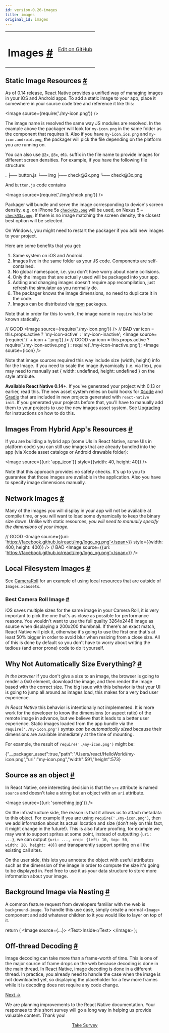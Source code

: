 ```yaml
---
id: version-0.26-images
title: images
original_id: images
---
```

<a id="content"></a><table width="100%"><tbody><tr><td><h1><a class="anchor" name="images"></a>Images <a class="hash-link" href="docs/images.html#images">#</a></h1></td><td style="text-align:right;"><a target="_blank" href="https://github.com/facebook/react-native/blob/master/docs/Images.md">Edit on GitHub</a></td></tr></tbody></table><div><h2><a class="anchor" name="static-image-resources"></a>Static Image Resources <a class="hash-link" href="docs/images.html#static-image-resources">#</a></h2><p>As of 0.14 release, React Native provides a unified way of managing images in your iOS and Android apps. To add a static image to your app, place it somewhere in your source code tree and reference it like this:</p><div class="prism language-javascript">&lt;Image source<span class="token operator">=</span><span class="token punctuation">{</span><span class="token function">require<span class="token punctuation">(</span></span><span class="token string">'./my-icon.png'</span><span class="token punctuation">)</span><span class="token punctuation">}</span> <span class="token operator">/</span><span class="token operator">&gt;</span></div><p>The image name is resolved the same way JS modules are resolved. In the example above the packager will look for <code>my-icon.png</code> in the same folder as the component that requires it. Also if you have <code>my-icon.ios.png</code> and <code>my-icon.android.png</code>, the packager will pick the file depending on the platform you are running on.</p><p>You can also use <code>@2x</code>, <code>@3x</code>, etc. suffix in the file name to provide images for different screen densities. For example, if you have the following file structure:</p><div class="prism language-javascript"><span class="token punctuation">.</span>
├── button<span class="token punctuation">.</span>js
└── img
    ├── check@2x<span class="token punctuation">.</span>png
    └── check@3x<span class="token punctuation">.</span>png</div><p>And <code>button.js</code> code contains</p><div class="prism language-javascript">&lt;Image source<span class="token operator">=</span><span class="token punctuation">{</span><span class="token function">require<span class="token punctuation">(</span></span><span class="token string">'./img/check.png'</span><span class="token punctuation">)</span><span class="token punctuation">}</span> <span class="token operator">/</span><span class="token operator">&gt;</span></div><p>Packager will bundle and serve the image corresponding to device's screen density, e.g. on iPhone 5s <code>check@2x.png</code> will be used, on Nexus 5 – <code>check@3x.png</code>. If there is no image matching the screen density, the closest best option will be selected.</p><p>On Windows, you might need to restart the packager if you add new images to your project.</p><p>Here are some benefits that you get:</p><ol><li>Same system on iOS and Android.</li><li>Images live in the same folder as your JS code. Components are self-contained.</li><li>No global namespace, i.e. you don't have worry about name collisions.</li><li>Only the images that are actually used will be packaged into your app.</li><li>Adding and changing images doesn't require app recompilation, just refresh the simulator as you normally do.</li><li>The packager knows the image dimensions, no need to duplicate it in the code.</li><li>Images can be distributed via <a href="https://www.npmjs.com/" target="_blank">npm</a> packages.</li></ol><p>Note that in order for this to work, the image name in <code>require</code> has to be known statically.</p><div class="prism language-javascript"><span class="token comment" spellcheck="true">// GOOD
</span>&lt;Image source<span class="token operator">=</span><span class="token punctuation">{</span><span class="token function">require<span class="token punctuation">(</span></span><span class="token string">'./my-icon.png'</span><span class="token punctuation">)</span><span class="token punctuation">}</span> <span class="token operator">/</span><span class="token operator">&gt;</span>
<span class="token comment" spellcheck="true">
// BAD
</span><span class="token keyword">var</span> icon <span class="token operator">=</span> <span class="token keyword">this</span><span class="token punctuation">.</span>props<span class="token punctuation">.</span>active <span class="token operator">?</span> <span class="token string">'my-icon-active'</span> <span class="token punctuation">:</span> <span class="token string">'my-icon-inactive'</span><span class="token punctuation">;</span>
&lt;Image source<span class="token operator">=</span><span class="token punctuation">{</span><span class="token function">require<span class="token punctuation">(</span></span><span class="token string">'./'</span> <span class="token operator">+</span> icon <span class="token operator">+</span> <span class="token string">'.png'</span><span class="token punctuation">)</span><span class="token punctuation">}</span> <span class="token operator">/</span><span class="token operator">&gt;</span>
<span class="token comment" spellcheck="true">
// GOOD
</span><span class="token keyword">var</span> icon <span class="token operator">=</span> <span class="token keyword">this</span><span class="token punctuation">.</span>props<span class="token punctuation">.</span>active <span class="token operator">?</span> <span class="token function">require<span class="token punctuation">(</span></span><span class="token string">'./my-icon-active.png'</span><span class="token punctuation">)</span> <span class="token punctuation">:</span> <span class="token function">require<span class="token punctuation">(</span></span><span class="token string">'./my-icon-inactive.png'</span><span class="token punctuation">)</span><span class="token punctuation">;</span>
&lt;Image source<span class="token operator">=</span><span class="token punctuation">{</span>icon<span class="token punctuation">}</span> <span class="token operator">/</span><span class="token operator">&gt;</span></div><p>Note that image sources required this way include size (width, height) info for the Image. If you need to scale the image dynamically (i.e. via flex), you may need to manually set { width: undefined, height: undefined } on the style attribute.</p><p><strong>Available React Native 0.14+</strong>. If you've generated your project with 0.13 or earlier, read this. The new asset system relies on build hooks for <a href="https://github.com/facebook/react-native/pull/3523" target="_blank">Xcode</a> and <a href="https://github.com/facebook/react-native/commit/9dc036d2b99e6233297c55a3490bfc308e34e75f" target="_blank">Gradle</a> that are included in new projects generated with <code>react-native init</code>. If you generated your projects before that, you'll have to manually add them to your projects to use the new images asset system. See <a href="/react-native/docs/upgrading.html" target="">Upgrading</a> for instructions on how to do this.</p><h2><a class="anchor" name="images-from-hybrid-app-s-resources"></a>Images From Hybrid App's Resources <a class="hash-link" href="docs/images.html#images-from-hybrid-app-s-resources">#</a></h2><p>If you are building a hybrid app (some UIs in React Native, some UIs in platform code) you can still use images that are already bundled into the app (via Xcode asset catalogs or Android drawable folder):</p><div class="prism language-javascript">&lt;Image source<span class="token operator">=</span><span class="token punctuation">{</span><span class="token punctuation">{</span>uri<span class="token punctuation">:</span> <span class="token string">'app_icon'</span><span class="token punctuation">}</span><span class="token punctuation">}</span> style<span class="token operator">=</span><span class="token punctuation">{</span><span class="token punctuation">{</span>width<span class="token punctuation">:</span> <span class="token number">40</span><span class="token punctuation">,</span> height<span class="token punctuation">:</span> <span class="token number">40</span><span class="token punctuation">}</span><span class="token punctuation">}</span> <span class="token operator">/</span><span class="token operator">&gt;</span></div><p>Note that this approach provides no safety checks. It's up to you to guarantee that those images are available in the application. Also you have to specify image dimensions manually.</p><h2><a class="anchor" name="network-images"></a>Network Images <a class="hash-link" href="docs/images.html#network-images">#</a></h2><p>Many of the images you will display in your app will not be available at compile time, or you will want to load some dynamically to keep the binary size down. Unlike with static resources, <em>you will need to manually specify the dimensions of your image.</em></p><div class="prism language-javascript"><span class="token comment" spellcheck="true">// GOOD
</span>&lt;Image source<span class="token operator">=</span><span class="token punctuation">{</span><span class="token punctuation">{</span>uri<span class="token punctuation">:</span> <span class="token string">'https://facebook.github.io/react/img/logo_og.png'</span><span class="token punctuation">}</span><span class="token punctuation">}</span>
       style<span class="token operator">=</span><span class="token punctuation">{</span><span class="token punctuation">{</span>width<span class="token punctuation">:</span> <span class="token number">400</span><span class="token punctuation">,</span> height<span class="token punctuation">:</span> <span class="token number">400</span><span class="token punctuation">}</span><span class="token punctuation">}</span> <span class="token operator">/</span><span class="token operator">&gt;</span>
<span class="token comment" spellcheck="true">
// BAD
</span>&lt;Image source<span class="token operator">=</span><span class="token punctuation">{</span><span class="token punctuation">{</span>uri<span class="token punctuation">:</span> <span class="token string">'https://facebook.github.io/react/img/logo_og.png'</span><span class="token punctuation">}</span><span class="token punctuation">}</span> <span class="token operator">/</span><span class="token operator">&gt;</span></div><h2><a class="anchor" name="local-filesystem-images"></a>Local Filesystem Images <a class="hash-link" href="docs/images.html#local-filesystem-images">#</a></h2><p>See <a href="docs/cameraroll.html" target="_blank">CameraRoll</a> for an example of
using local resources that are outside of <code>Images.xcassets</code>.</p><h3><a class="anchor" name="best-camera-roll-image"></a>Best Camera Roll Image <a class="hash-link" href="docs/images.html#best-camera-roll-image">#</a></h3><p>iOS saves multiple sizes for the same image in your Camera Roll, it is very important to pick the one that's as close as possible for performance reasons. You wouldn't want to use the full quality 3264x2448 image as source when displaying a 200x200 thumbnail. If there's an exact match, React Native will pick it, otherwise it's going to use the first one that's at least 50% bigger in order to avoid blur when resizing from a close size. All of this is done by default so you don't have to worry about writing the tedious (and error prone) code to do it yourself.</p><h2><a class="anchor" name="why-not-automatically-size-everything"></a>Why Not Automatically Size Everything? <a class="hash-link" href="docs/images.html#why-not-automatically-size-everything">#</a></h2><p><em>In the browser</em> if you don't give a size to an image, the browser is going to render a 0x0 element, download the image, and then render the image based with the correct size. The big issue with this behavior is that your UI is going to jump all around as images load, this makes for a very bad user experience.</p><p><em>In React Native</em> this behavior is intentionally not implemented. It is more work for the developer to know the dimensions (or aspect ratio) of the remote image in advance, but we believe that it leads to a better user experience. Static images loaded from the app bundle via the <code>require('./my-icon.png')</code> syntax <em>can be automatically sized</em> because their dimensions are available immediately at the time of mounting.</p><p>For example, the result of <code>require('./my-icon.png')</code> might be:</p><div class="prism language-javascript"><span class="token punctuation">{</span><span class="token string">"__packager_asset"</span><span class="token punctuation">:</span><span class="token boolean">true</span><span class="token punctuation">,</span><span class="token string">"path"</span><span class="token punctuation">:</span><span class="token string">"/Users/react/HelloWorld/my-icon.png"</span><span class="token punctuation">,</span><span class="token string">"uri"</span><span class="token punctuation">:</span><span class="token string">"my-icon.png"</span><span class="token punctuation">,</span><span class="token string">"width"</span><span class="token punctuation">:</span><span class="token number">591</span><span class="token punctuation">,</span><span class="token string">"height"</span><span class="token punctuation">:</span><span class="token number">573</span><span class="token punctuation">}</span></div><h2><a class="anchor" name="source-as-an-object"></a>Source as an object <a class="hash-link" href="docs/images.html#source-as-an-object">#</a></h2><p>In React Native, one interesting decision is that the <code>src</code> attribute is named <code>source</code> and doesn't take a string but an object with an <code>uri</code> attribute.</p><div class="prism language-javascript">&lt;Image source<span class="token operator">=</span><span class="token punctuation">{</span><span class="token punctuation">{</span>uri<span class="token punctuation">:</span> <span class="token string">'something.jpg'</span><span class="token punctuation">}</span><span class="token punctuation">}</span> <span class="token operator">/</span><span class="token operator">&gt;</span></div><p>On the infrastructure side, the reason is that it allows us to attach metadata to this object. For example if you are using <code>require('./my-icon.png')</code>, then we add information about its actual location and size (don't rely on this fact, it might change in the future!). This is also future proofing, for example we may want to support sprites at some point, instead of outputting <code>{uri: ...}</code>, we can output <code>{uri: ..., crop: {left: 10, top: 50, width: 20, height: 40}}</code> and transparently support spriting on all the existing call sites.</p><p>On the user side, this lets you annotate the object with useful attributes such as the dimension of the image in order to compute the size it's going to be displayed in. Feel free to use it as your data structure to store more information about your image.</p><h2><a class="anchor" name="background-image-via-nesting"></a>Background Image via Nesting <a class="hash-link" href="docs/images.html#background-image-via-nesting">#</a></h2><p>A common feature request from developers familiar with the web is <code>background-image</code>. To handle this use case, simply create a normal <code>&lt;Image&gt;</code> component and add whatever children to it you would like to layer on top of it.</p><div class="prism language-javascript"><span class="token keyword">return</span> <span class="token punctuation">(</span>
  &lt;Image source<span class="token operator">=</span><span class="token punctuation">{</span><span class="token punctuation">.</span><span class="token punctuation">.</span><span class="token punctuation">.</span><span class="token punctuation">}</span><span class="token operator">&gt;</span>
    &lt;Text<span class="token operator">&gt;</span>Inside&lt;<span class="token operator">/</span>Text<span class="token operator">&gt;</span>
  &lt;<span class="token operator">/</span>Image<span class="token operator">&gt;</span>
<span class="token punctuation">)</span><span class="token punctuation">;</span></div><h2><a class="anchor" name="off-thread-decoding"></a>Off-thread Decoding <a class="hash-link" href="docs/images.html#off-thread-decoding">#</a></h2><p>Image decoding can take more than a frame-worth of time. This is one of the major source of frame drops on the web because decoding is done in the main thread. In React Native, image decoding is done in a different thread. In practice, you already need to handle the case when the image is not downloaded yet, so displaying the placeholder for a few more frames while it is decoding does not require any code change.</p></div><div class="docs-prevnext"><a class="docs-next" href="docs/gesture-responder-system.html#content">Next →</a></div><div class="survey"><div class="survey-image"></div><p>We are planning improvements to the React Native documentation. Your responses to this short survey will go a long way in helping us provide valuable content. Thank you!</p><center><a class="button" href="https://www.facebook.com/survey?oid=681969738611332">Take Survey</a></center></div>